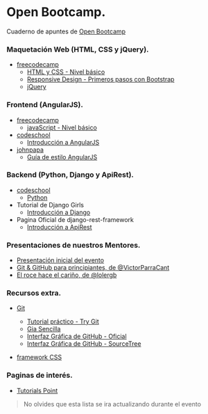 # Open Bootcamp. #
Cuaderno de apuntes de [Open Bootcamp](http://victorparracant.github.io/OpenBootcamp/)

### Maquetación Web (HTML, CSS y jQuery). ###
* [freecodecamp](https://www.freecodecamp.com/)
  - [HTML y CSS - Nivel básico](https://www.freecodecamp.com/map-aside#nested-collapseHTML5andCSS)
  - [Responsive Design - Primeros pasos con Bootstrap](https://www.freecodecamp.com/map-aside#nested-collapseResponsiveDesignwithBootstr)
  - [jQuery](https://www.freecodecamp.com/map-aside#nested-collapsejQuery)

### Frontend (AngularJS). ###
* [freecodecamp](https://www.freecodecamp.com/)
  - [javaScript - Nivel básico](https://www.freecodecamp.com/map-aside#nested-collapseBasicJavaScript)
* [codeschool](https://www.codeschool.com/)
  - [Introducción a AngularJS](http://campus.codeschool.com/courses/shaping-up-with-angular-js/intro)
* [johnpapa](https://github.com/johnpapa)
  - [Guía de estilo AngularJS](https://github.com/johnpapa/angular-styleguide/blob/master/a1/i18n/es-ES.md)

### Backend (Python, Django y ApiRest). ###
* [codeschool](https://www.codeschool.com/)
  - [Python](https://www.codecademy.com/es/learn/python)
* Tutorial de Django Girls
  - [Introducción a Django](http://tutorial.djangogirls.org/es/)
* Pagina Oficial de django-rest-framework
  - [Introducción a ApiRest](http://www.django-rest-framework.org/)

### Presentaciones de nuestros Mentores. ###
* [Presentación inicial del evento](https://docs.google.com/presentation/d/17C3cQ_lLL25V9DVJdUca80a0PbJxVGV1Ujj6JfoMjmc/edit?usp=sharing)
* [Git & GitHub para principiantes, de @VictorParraCant](https://drive.google.com/file/d/0B4YLsFUmquGEcENxNnZnZzBiZDQ/view?pref=2&pli=1)
* [El roce hace el cariño, de @lolergb](https://drive.google.com/open?id=0B4YLsFUmquGEV0ZxVWVwXzFhOG8)

### Recursos extra. ###
* [Git](https://git-scm.com/)
  - [Tutorial práctico - Try Git](https://try.github.io/levels/1/challenges/1)
  - [Gia Sencilla](http://rogerdudler.github.io/git-guide/index.es.html)
  - [Interfaz Gráfica de GitHub - Oficial](https://desktop.github.com/)
  - [Interfaz Gráfica de GitHub - SourceTree](https://www.sourcetreeapp.com/)

* [framework CSS](http://es.learnlayout.com/frameworks.html)

### Paginas de interés. ###
* [Tutorials Point](http://www.tutorialspoint.com)

> No olvides que esta lista se ira actualizando durante el evento
